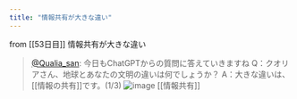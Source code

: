```yaml
---
title: "情報共有が大きな違い"
---
```


from [[53日目]]
情報共有が大きな違い
> [@Qualia_san](https://twitter.com/Qualia_san/status/1604483293985968129?s=20&t=AurMx9N3nqtGmczfiFCzTg): 今日もChatGPTからの質問に答えていきますね
> Q：クオリアさん、地球とあなたの文明の違いは何でしょうか？
> A：大きな違いは、[[情報の共有]]です。(1/3)
> ![image](https://pbs.twimg.com/media/FkREHwTUcAAkkul.png)
[[情報共有]]
